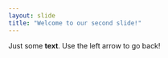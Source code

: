 ```yaml
---
layout: slide
title: "Welcome to our second slide!"
---
```

Just some **text**.
Use the left arrow to go back!
